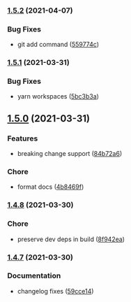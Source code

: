 ### [1.5.2](https://github.com/amirmohsen/repo-manager/compare/v1.5.1...v1.5.2) (2021-04-07)

### Bug Fixes

- git add command ([559774c](https://github.com/amirmohsen/repo-manager/commit/559774cb60d1bf3c6d120b3acfa24e3603fc2b4a))

### [1.5.1](https://github.com/amirmohsen/repo-manager/compare/v1.5.0...v1.5.1) (2021-03-31)

### Bug Fixes

- yarn workspaces ([5bc3b3a](https://github.com/amirmohsen/repo-manager/commit/5bc3b3a2d55e8190a0308760da6cea2639f0c3b2))

## [1.5.0](https://github.com/amirmohsen/repo-manager/compare/v1.4.8...v1.5.0) (2021-03-31)

### Features

- breaking change support ([84b72a6](https://github.com/amirmohsen/repo-manager/commit/84b72a6ad602e27d4b9018abdd6797e296a49d04))

### Chore

- format docs ([4b8469f](https://github.com/amirmohsen/repo-manager/commit/4b8469f2ff13ac72129ca71896d942b3b77c8655))

### [1.4.8](https://github.com/amirmohsen/repo-manager/compare/v1.4.7...v1.4.8) (2021-03-30)

### Chore

- preserve dev deps in build ([8f942ea](https://github.com/amirmohsen/repo-manager/commit/8f942eaef2dc1d3f122fc8be46ec9be1649b9572))

### [1.4.7](https://github.com/amirmohsen/repo-manager/compare/v1.4.6...v1.4.7) (2021-03-30)

### Documentation

- changelog fixes ([59cce14](https://github.com/amirmohsen/repo-manager/commit/59cce148c144b84b12acc35452bde8bc2a8e4b4c))
